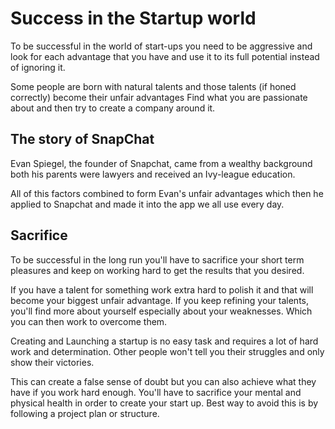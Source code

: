 # Success in the Startup world

To be successful in the world of start-ups you need to be aggressive and look for each advantage that you have and use it to its full potential instead of ignoring it.

Some people are born with natural talents and those talents (if honed correctly) become their unfair advantages Find what you are passionate about and then try to create a company around it.

## The story of SnapChat

Evan Spiegel, the founder of Snapchat, came from a wealthy background both his parents were lawyers and received an Ivy-league education.

All of this factors combined to form Evan's unfair advantages which then he applied to Snapchat and made it into the app we all use every day.

## Sacrifice

To be successful in the long run you'll have to sacrifice your short term pleasures and keep on working hard to get the results that you desired.

If you have a talent for something work extra hard to polish it and that will become your biggest unfair advantage. If you keep refining your talents, you'll find more about yourself especially about your weaknesses. Which you can then work to overcome them.

Creating and Launching a startup is no easy task and requires a lot of hard work and determination. Other people won't tell you their struggles and only show their victories. 

This can create a false sense of doubt but you can also achieve what they have if you work hard enough. You'll have to sacrifice your mental and physical health in order to create your start up. Best way to avoid this is by following a project plan or structure.
